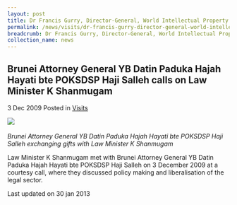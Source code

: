 ```yaml
---
layout: post
title: Dr Francis Gurry, Director-General, World Intellectual Property Organization, calls on Senior Parliamentary Secretary for Education and Law, Ms Sim Ann
permalink: /news/visits/dr-francis-gurry-director-general-world-intellectual-property-organization-calls-on-senior/
breadcrumb: Dr Francis Gurry, Director-General, World Intellectual Property Organization, calls on Senior Parliamentary Secretary for Education and Law, Ms Sim Ann
collection_name: news
---
```


Brunei Attorney General YB Datin Paduka Hajah Hayati bte POKSDSP Haji Salleh calls on Law Minister K Shanmugam
---

3 Dec 2009 Posted in [Visits](/news/visits/)

<div class="image"><img src="/files/brunei-ag-3-12-09.jpg/"></div><br>
<i>Brunei Attorney General YB Datin Paduka Hajah Hayati bte POKSDSP Haji Salleh exchanging gifts with Law Minister K Shanmugam</i>

Law Minister K Shanmugam met with Brunei Attorney General YB Datin Paduka Hajah Hayati bte POKSDSP Haji Salleh on 3 December 2009 at a courtesy call, where they discussed policy making and liberalisation of the legal sector.

<p class="right-side-updated">Last updated on 30 jan 2013</p>
